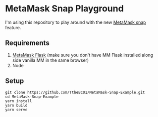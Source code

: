 # MetaMask Snap Playground

I'm using this repository to play around with the new [MetaMask snap](https://docs.metamask.io/guide/snaps.html#what-is-snaps) feature.

## Requirements

1. [MetaMask Flask](https://metamask.io/flask/) (make sure you don't have MM Flask installed along side vanilla MM in the same browser)
2. Node

## Setup

```
git clone https://github.com/TtheBC01/MetaMask-Snap-Example.git
cd MetaMask-Snap-Example
yarn install
yarn build
yarn serve
```